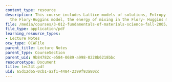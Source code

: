 ```yaml
---
content_type: resource
description: This course includes Lattice models of solutions, Entropy of mixing in
  the Flory-Huggins model, the energy of mixing in the Flory- Huggins model and predictions.
file: /media/courses/3-012-fundamentals-of-materials-science-fall-2005/65d12d650cb1a2f144842399f93a80cc_lec24t.pdf
file_type: application/pdf
learning_resource_types:
- Lecture Notes
ocw_type: OCWFile
parent_title: Lecture Notes
parent_type: CourseSection
parent_uid: 9b84782c-e584-0689-a998-0228b6218bbc
resourcetype: Document
title: lec24t.pdf
uid: 65d12d65-0cb1-a2f1-4484-2399f93a80cc
---
```

